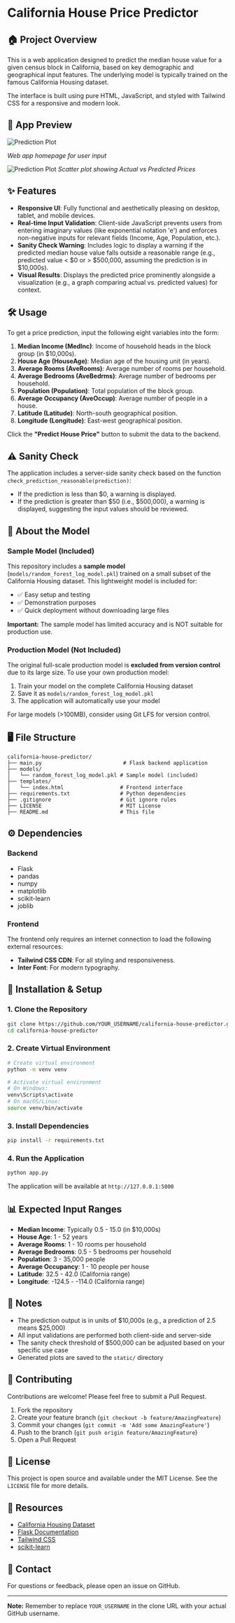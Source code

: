 # California House Price Predictor

## 🏠 Project Overview

This is a web application designed to predict the median house value for a given census block in California, based on key demographic and geographical input features. The underlying model is typically trained on the famous California Housing dataset.

The interface is built using pure HTML, JavaScript, and styled with Tailwind CSS for a responsive and modern look.


## 📸 App Preview

![Prediction Plot](assets/ss2.png)

*Web app homepage for user input*

![Prediction Plot](assets/ss1.png)
*Scatter plot showing Actual vs Predicted Prices*

## ✨ Features

* **Responsive UI**: Fully functional and aesthetically pleasing on desktop, tablet, and mobile devices.
* **Real-time Input Validation**: Client-side JavaScript prevents users from entering imaginary values (like exponential notation 'e') and enforces non-negative inputs for relevant fields (Income, Age, Population, etc.).
* **Sanity Check Warning**: Includes logic to display a warning if the predicted median house value falls outside a reasonable range (e.g., predicted value < $0 or > $500,000, assuming the prediction is in $10,000s).
* **Visual Results**: Displays the predicted price prominently alongside a visualization (e.g., a graph comparing actual vs. predicted values) for context.

## 🛠️ Usage

To get a price prediction, input the following eight variables into the form:

1. **Median Income (MedInc)**: Income of household heads in the block group (in $10,000s).
2. **House Age (HouseAge)**: Median age of the housing unit (in years).
3. **Average Rooms (AveRooms)**: Average number of rooms per household.
4. **Average Bedrooms (AveBedrms)**: Average number of bedrooms per household.
5. **Population (Population)**: Total population of the block group.
6. **Average Occupancy (AveOccup)**: Average number of people in a house.
7. **Latitude (Latitude)**: North-south geographical position.
8. **Longitude (Longitude)**: East-west geographical position.

Click the **"Predict House Price"** button to submit the data to the backend.

## ⚠️ Sanity Check

The application includes a server-side sanity check based on the function `check_prediction_reasonable(prediction)`:

* If the prediction is less than $0, a warning is displayed.
* If the prediction is greater than $50 (i.e., $500,000), a warning is displayed, suggesting the input values should be reviewed.

## 🤖 About the Model

### Sample Model (Included)

This repository includes a **sample model** (`models/random_forest_log_model.pkl`) trained on a small subset of the California Housing dataset. This lightweight model is included for:

- ✅ Easy setup and testing
- ✅ Demonstration purposes
- ✅ Quick deployment without downloading large files

**Important:** The sample model has limited accuracy and is NOT suitable for production use.

### Production Model (Not Included)

The original full-scale production model is **excluded from version control** due to its large size. To use your own production model:

1. Train your model on the complete California Housing dataset
2. Save it as `models/random_forest_log_model.pkl`
3. The application will automatically use your model

For large models (>100MB), consider using Git LFS for version control.

## 🖥️ File Structure

```
california-house-predictor/
├── main.py                          # Flask backend application
├── models/
│   └── random_forest_log_model.pkl # Sample model (included)
├── templates/
│   └── index.html                  # Frontend interface
├── requirements.txt                # Python dependencies
├── .gitignore                      # Git ignore rules
├── LICENSE                         # MIT License
├── README.md                       # This file
```

## ⚙️ Dependencies

### Backend
- Flask
- pandas
- numpy
- matplotlib
- scikit-learn
- joblib

### Frontend
The frontend only requires an internet connection to load the following external resources:
* **Tailwind CSS CDN**: For all styling and responsiveness.
* **Inter Font**: For modern typography.

## 🚀 Installation & Setup

### 1. Clone the Repository

```bash
git clone https://github.com/YOUR_USERNAME/california-house-predictor.git
cd california-house-predictor
```

### 2. Create Virtual Environment

```bash
# Create virtual environment
python -m venv venv

# Activate virtual environment
# On Windows:
venv\Scripts\activate
# On macOS/Linux:
source venv/bin/activate
```

### 3. Install Dependencies

```bash
pip install -r requirements.txt
```

### 4. Run the Application

```bash
python app.py
```

The application will be available at `http://127.0.0.1:5000`

## 📊 Expected Input Ranges

* **Median Income**: Typically 0.5 - 15.0 (in $10,000s)
* **House Age**: 1 - 52 years
* **Average Rooms**: 1 - 10 rooms per household
* **Average Bedrooms**: 0.5 - 5 bedrooms per household
* **Population**: 3 - 35,000 people
* **Average Occupancy**: 1 - 10 people per house
* **Latitude**: 32.5 - 42.0 (California range)
* **Longitude**: -124.5 - -114.0 (California range)

## 📝 Notes

* The prediction output is in units of $10,000s (e.g., a prediction of 2.5 means $25,000)
* All input validations are performed both client-side and server-side
* The sanity check threshold of $500,000 can be adjusted based on your specific use case
* Generated plots are saved to the `static/` directory

## 🤝 Contributing

Contributions are welcome! Please feel free to submit a Pull Request.

1. Fork the repository
2. Create your feature branch (`git checkout -b feature/AmazingFeature`)
3. Commit your changes (`git commit -m 'Add some AmazingFeature'`)
4. Push to the branch (`git push origin feature/AmazingFeature`)
5. Open a Pull Request

## 📄 License

This project is open source and available under the MIT License. See the `LICENSE` file for more details.

## 🔗 Resources

- [California Housing Dataset](https://scikit-learn.org/stable/modules/generated/sklearn.datasets.fetch_california_housing.html)
- [Flask Documentation](https://flask.palletsprojects.com/)
- [Tailwind CSS](https://tailwindcss.com/)
- [scikit-learn](https://scikit-learn.org/)

## 📧 Contact

For questions or feedback, please open an issue on GitHub.

---

**Note:** Remember to replace `YOUR_USERNAME` in the clone URL with your actual GitHub username.